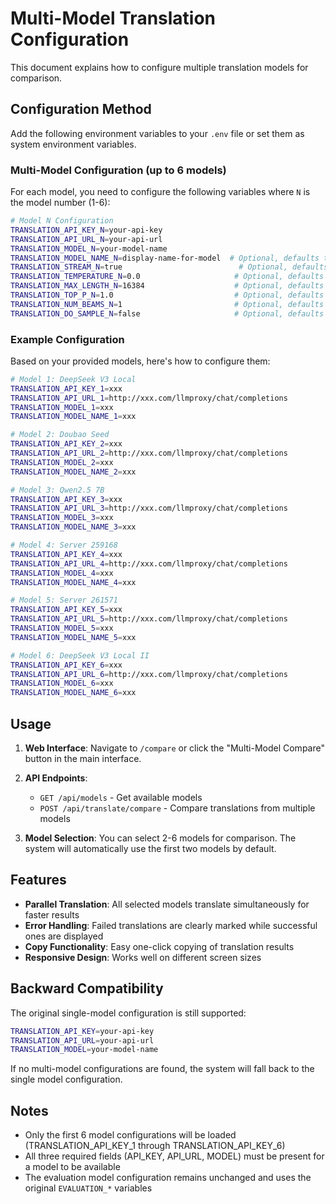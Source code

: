 # Multi-Model Translation Configuration

This document explains how to configure multiple translation models for comparison.

## Configuration Method

Add the following environment variables to your `.env` file or set them as system environment variables.

### Multi-Model Configuration (up to 6 models)

For each model, you need to configure the following variables where `N` is the model number (1-6):

```bash
# Model N Configuration
TRANSLATION_API_KEY_N=your-api-key
TRANSLATION_API_URL_N=your-api-url
TRANSLATION_MODEL_N=your-model-name
TRANSLATION_MODEL_NAME_N=display-name-for-model  # Optional, defaults to model name
TRANSLATION_STREAM_N=true                          # Optional, defaults to true
TRANSLATION_TEMPERATURE_N=0.0                     # Optional, defaults to 0.0
TRANSLATION_MAX_LENGTH_N=16384                    # Optional, defaults to 16384
TRANSLATION_TOP_P_N=1.0                           # Optional, defaults to 1.0
TRANSLATION_NUM_BEAMS_N=1                         # Optional, defaults to 1
TRANSLATION_DO_SAMPLE_N=false                     # Optional, defaults to false
```

### Example Configuration

Based on your provided models, here's how to configure them:

```bash
# Model 1: DeepSeek V3 Local
TRANSLATION_API_KEY_1=xxx
TRANSLATION_API_URL_1=http://xxx.com/llmproxy/chat/completions
TRANSLATION_MODEL_1=xxx
TRANSLATION_MODEL_NAME_1=xxx

# Model 2: Doubao Seed
TRANSLATION_API_KEY_2=xxx
TRANSLATION_API_URL_2=http://xxx.com/llmproxy/chat/completions
TRANSLATION_MODEL_2=xxx
TRANSLATION_MODEL_NAME_2=xxx

# Model 3: Qwen2.5 7B
TRANSLATION_API_KEY_3=xxx
TRANSLATION_API_URL_3=http://xxx.com/llmproxy/chat/completions
TRANSLATION_MODEL_3=xxx
TRANSLATION_MODEL_NAME_3=xxx

# Model 4: Server 259168
TRANSLATION_API_KEY_4=xxx
TRANSLATION_API_URL_4=http://xxx.com/llmproxy/chat/completions
TRANSLATION_MODEL_4=xxx
TRANSLATION_MODEL_NAME_4=xxx

# Model 5: Server 261571
TRANSLATION_API_KEY_5=xxx
TRANSLATION_API_URL_5=http://xxx.com/llmproxy/chat/completions
TRANSLATION_MODEL_5=xxx
TRANSLATION_MODEL_NAME_5=xxx

# Model 6: DeepSeek V3 Local II
TRANSLATION_API_KEY_6=xxx
TRANSLATION_API_URL_6=http://xxx.com/llmproxy/chat/completions
TRANSLATION_MODEL_6=xxx
TRANSLATION_MODEL_NAME_6=xxx
```

## Usage

1. **Web Interface**: Navigate to `/compare` or click the "Multi-Model Compare" button in the main interface.

2. **API Endpoints**:
   - `GET /api/models` - Get available models
   - `POST /api/translate/compare` - Compare translations from multiple models

3. **Model Selection**: You can select 2-6 models for comparison. The system will automatically use the first two models by default.

## Features

- **Parallel Translation**: All selected models translate simultaneously for faster results
- **Error Handling**: Failed translations are clearly marked while successful ones are displayed
- **Copy Functionality**: Easy one-click copying of translation results
- **Responsive Design**: Works well on different screen sizes

## Backward Compatibility

The original single-model configuration is still supported:

```bash
TRANSLATION_API_KEY=your-api-key
TRANSLATION_API_URL=your-api-url
TRANSLATION_MODEL=your-model-name
```

If no multi-model configurations are found, the system will fall back to the single model configuration.

## Notes

- Only the first 6 model configurations will be loaded (TRANSLATION_API_KEY_1 through TRANSLATION_API_KEY_6)
- All three required fields (API_KEY, API_URL, MODEL) must be present for a model to be available
- The evaluation model configuration remains unchanged and uses the original `EVALUATION_*` variables 